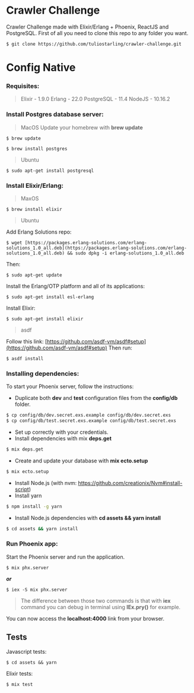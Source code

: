 # Crawler Challenge

Crawler Challenge made with Elixir/Erlang + Phoenix, ReactJS and PostgreSQL.
First of all you need to clone this repo to any folder you want.

    $ git clone https://github.com/tuliostarling/crawler-challenge.git

# Config Native

### Requisites:

> Elixir - 1.9.0
> Erlang - 22.0
> PostgreSQL - 11.4
> NodeJS - 10.16.2

### Install Postgres database server:

> MacOS
> Update your homebrew with **brew update**

    $ brew update

    $ brew install postgres

> Ubuntu

    $ sudo apt-get install postgresql

### Install Elixir/Erlang:

> MaxOS

    $ brew install elixir

> Ubuntu

Add Erlang Solutions repo:

    $ wget [https://packages.erlang-solutions.com/erlang-solutions_1.0_all.deb](https://packages.erlang-solutions.com/erlang-solutions_1.0_all.deb) && sudo dpkg -i erlang-solutions_1.0_all.deb

Then:

    $ sudo apt-get update

Install the Erlang/OTP platform and all of its applications:

    $ sudo apt-get install esl-erlang

Install Elixir:

    $ sudo apt-get install elixir

> asdf

Follow this link: [https://github.com/asdf-vm/asdf#setup](https://github.com/asdf-vm/asdf#setup)
Then run:

    $ asdf install

### Installing dependencies:

To start your Phoenix server, follow the instructions:

- Duplicate both **dev** and **test** configuration files from the **config/db** folder.

```bash
$ cp config/db/dev.secret.exs.example config/db/dev.secret.exs
$ cp config/db/test.secret.exs.example config/db/test.secret.exs
```

- Set up correctly with your credentials.
- Install dependencies with mix **deps.get**
```bash
$ mix deps.get
```
- Create and update your database with **mix ecto.setup**
```bash
$ mix ecto.setup
```
- Install Node.js (with nvm: https://github.com/creationix/Nvm#install-script)
- Install yarn
```bash
$ npm install -g yarn
```
- Install Node.js dependencies with **cd assets && yarn install**
```bash
$ cd assets && yarn install
```

### Run Phoenix app:

Start the Phoenix server and run the application.

    $ mix phx.server

**_or_**

    $ iex -S mix phx.server

> The difference between those two commands is that with **iex** command you can debug in terminal using **IEx.pry()** for example.

You can now access the **localhost:4000** link from your browser.

## Tests

Javascript tests:

    $ cd assets && yarn

Elixir tests:

    $ mix test
